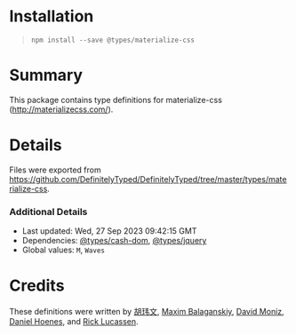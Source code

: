 # Installation
> `npm install --save @types/materialize-css`

# Summary
This package contains type definitions for materialize-css (http://materializecss.com/).

# Details
Files were exported from https://github.com/DefinitelyTyped/DefinitelyTyped/tree/master/types/materialize-css.

### Additional Details
 * Last updated: Wed, 27 Sep 2023 09:42:15 GMT
 * Dependencies: [@types/cash-dom](https://npmjs.com/package/@types/cash-dom), [@types/jquery](https://npmjs.com/package/@types/jquery)
 * Global values: `M`, `Waves`

# Credits
These definitions were written by [ 胡玮文](https://github.com/huww98), [Maxim Balaganskiy](https://github.com/MaximBalaganskiy), [David Moniz](https://github.com/MonizDave), [Daniel Hoenes](https://github.com/broccoliarchy), and [Rick Lucassen](https://github.com/SnowyLeopard).

